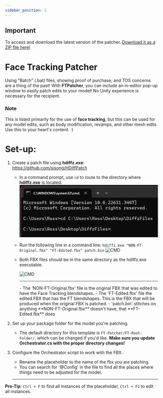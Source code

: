 ```yaml
---
sidebar_position: 2
---
```


## Important
To access and download the latest version of the patcher. [Download it as a ZIP file here!](https://github.com/hantnor/FTPatcher)

# Face Tracking Patcher
Using "Batch" (.bat) files, showing proof of purchase, and TOS concerns are a thing of the past! With **FTPatcher**, you can include an in-editor pop-up window to easily patch edits to your model! No Unity experience is necessary for the recipient.

### Note
This is listed primarily for the use of **face tracking**, but this can be used for any model edits, such as body modification, revamps, and other mesh edits. Use this to your heart's content. :)

# Set-up:
 1. Create a patch file using **hdiffz.exe**: https://github.com/sisong/HDiffPatch
    - In a command prompt, use ```cd``` to route to the directory where **hdiffz.exe** is located.
    ![CMD](./img/cmd1.png)
    - Run the following line in a command line:
 ```hdiffz.exe "NON-FT-Original.fbx" "FT-Edited.fbx" patch.bin``` 
     ![CMD](./img/cmd2.png)
    - Both FBX files should be in the same directory as the hdiffz.exe executable. 
    
        ![CMD](./img/cmd3.png)
        <hr/>
       - The 'NON-FT-Original.fbx' file is the original FBX that was edited to have the Face Tracking blendshapes. 
       - The 'FT-Edited.fbx' file the edited FBX that has the FT blendshapes. This is the FBX that will be produced when the original FBX is patched.
       - 'patch.bin' stitches on anything **NON-FT-Original.fbx** doesn't have, that **FT-Edited.fbx** does

 2. Set up your package folder for the model you're patching.
    - The default directory for this template is ```FT-Patcher/FT-Root-Folder/```. which can be changed if you'd like. **Make sure you update Orchestrator.cs with the proper directory changes!**
 
 3. Configure the Orchestrator script to work with the FBX.
    - Rename the placeholder to the name of the fbx you are patching
    - You can search for '@Config' in the file to find all the places where things need to be adjusted for the model.
    <hr/>
   **Pro-Tip**: ```Ctrl + F``` to find all instances of the placeholder, ```Ctrl + F2``` to edit all instances.
